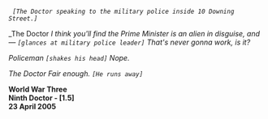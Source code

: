 _&nbsp;_ _`[The Doctor speaking to the military police inside 10 Downing Street.]`_

_The Doctor _I think you'll find the Prime Minister is an alien in disguise, and— `[glances at military police leader]` That's never gonna work, is it?_

_Policeman_ _`[shakes his head]` Nope._

_The Doctor_ _Fair enough. `[He runs away]`_

**World War Three  
Ninth Doctor - [1.5]  
23 April 2005**
